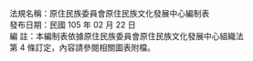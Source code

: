 法規名稱：原住民族委員會原住民族文化發展中心編制表  
發布日期：民國 105 年 02 月 22 日  
編 註：本編制表依據原住民族委員會原住民族文化發展中心組織法  
第 4 條訂定，內容請參閱相關圖表附檔。  


